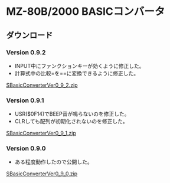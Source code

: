 # MZ-80B/2000 BASICコンバータ

## ダウンロード

### Version 0.9.2

- INPUT中にファンクションキーが効くように修正した。
- 計算式中の比較=を==に変換できるように修正した。

[SBasicConverterVer0_9_2.zip](https://github.com/kuran-kuran/BasicConverter/raw/develop/Release/SBasicConverterVer0_9_2.zip)

### Version 0.9.1

- USR($0F14)でBEEP音が鳴らないのを修正した。
- CLRしても配列が初期化されないのを修正した。

[SBasicConverterVer0_9_1.zip](https://github.com/kuran-kuran/BasicConverter/raw/develop/Release/SBasicConverterVer0_9_1.zip)

### Version 0.9.0

- ある程度動作したので公開した。

[SBasicConverterVer0_9_0.zip](https://github.com/kuran-kuran/BasicConverter/raw/develop/Release/SBasicConverterVer0_9_0.zip)

